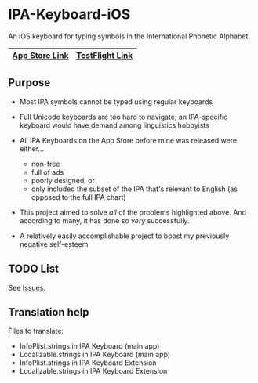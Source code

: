# IPA-Keyboard-iOS

An iOS keyboard for typing symbols in the International Phonetic Alphabet. 

| [App Store Link](https://apps.apple.com/app/ipa-phonetic-keyboard/id1440241497) | [TestFlight Link](https://testflight.apple.com/join/lPas1HHg) |
|-|-|

## Purpose

- Most IPA symbols cannot be typed using regular keyboards

- Full Unicode keyboards are too hard to navigate; an IPA-specific keyboard would have demand among linguistics hobbyists

- All IPA Keyboards on the App Store before mine was released were either...
  - non-free
  - full of ads
  - poorly designed, or
  - only included the subset of the IPA that's relevant to English (as opposed to the full IPA chart)

- This project aimed to solve *all* of the problems highlighted above. And according to many, it has done so *very* successfully.

- A relatively easily accomplishable project to boost my previously negative self-esteem

## TODO List

See [Issues](https://github.com/Vince14Genius/IPA-Keyboard-iOS/issues).

## Translation help

Files to translate:

- InfoPlist.strings in IPA Keyboard (main app)
- Localizable.strings in IPA Keyboard (main app)
- InfoPlist.strings in IPA Keyboard Extension
- Localizable.strings in IPA Keyboard Extension
